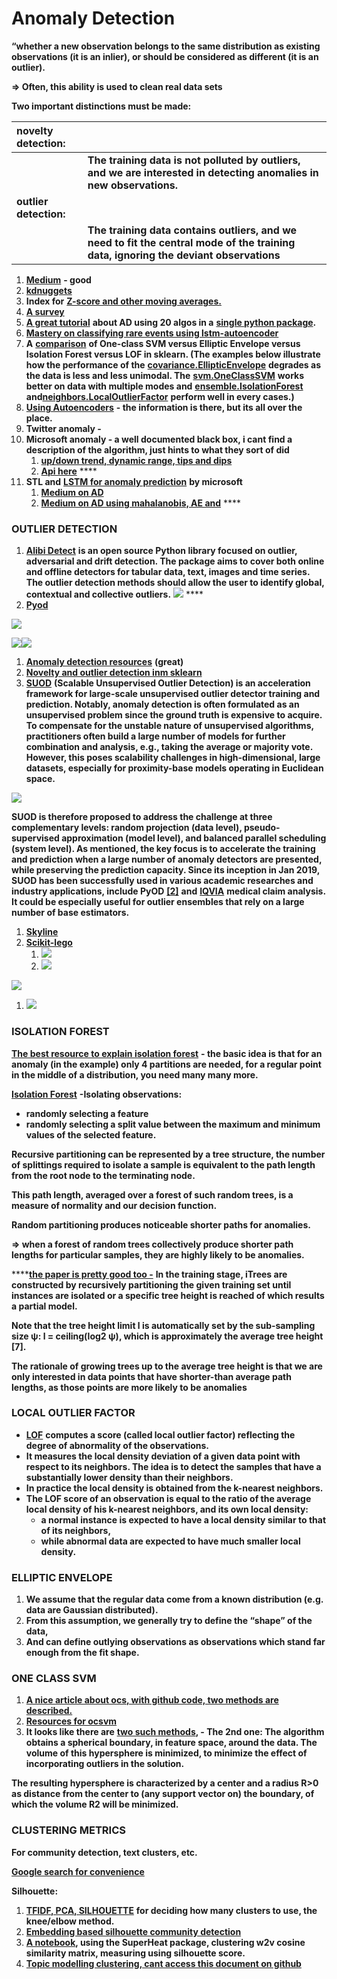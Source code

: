 # Anomaly Detection

**“whether a new observation belongs to the same distribution as existing observations \(it is an inlier\), or should be considered as different \(it is an outlier\).** 

**=&gt; Often, this ability is used to clean real data sets**

**Two important distinctions must be made:**

| **novelty detection:** |  |
| :--- | :--- |
|  | **The training data is not polluted by outliers, and we are interested in detecting anomalies in new observations.** |
| **outlier detection:** |  |
|  | **The training data contains outliers, and we need to fit the central mode of the training data, ignoring the deviant observations**  |

1. [**Medium**](https://towardsdatascience.com/anomaly-detection-for-dummies-15f148e559c1#:~:text=K%20%2D%20Nearest%20Neighbors%20%28KNN%29,algorithms%20were%20not%20very%20different.) **- good**
2. [**kdnuggets**](https://www.kdnuggets.com/2017/04/datascience-introduction-anomaly-detection.html)
3. **Index for** [**Z-score and other moving averages.** ](https://turi.com/learn/userguide/anomaly_detection/moving_zscore.html)
4. [**A survey**](https://d1wqtxts1xzle7.cloudfront.net/49916547/Mohiuddin_Survey_financial_2015.pdf?1477591055=&response-content-disposition=inline%3B+filename%3DA_survey_of_anomaly_detection_techniques.pdf&Expires=1594649751&Signature=U~N32meGWYyIIQz1zRYC4s2tCb7e5ut28GIBC3GSG4250UjhgTMQwEIB63zwPKtS5JyKew7RWVog8gytIhc3GSSfTwsRM7lqyghuDgbds-QMp3mNyVw2bYNztnoOWncHG8rhtkwUK1EbWcYeLKvqARnJoAS177C8r1GAhfKp14GgJzHpmnsoSkB6AowJ68nauf2VyA1b~w1m~UfSNoWtjbL59clAqHn7nfqw5PGBuLHSSSxCa5PX09mADy4VzuOySzYjIviRwOlgT1eQrART0KqozqVSiGKM3SeapuI3K5tSERVPPSTnpupp--WJyYCNzzvPrdjB121P2XU7fq73wQ__&Key-Pair-Id=APKAJLOHF5GGSLRBV4ZA)
5. [**A great tutorial**](https://www.analyticsvidhya.com/blog/2019/02/outlier-detection-python-pyod/?utm_source=facebook.com&utm_medium=social&fbclid=IwAR33KDnGMf5zp491WmhTsCFtinBDUp5RaVnoC4Cfxcc5rfo2yHreMo3M_M4) **about AD using 20 algos in a** [**single python package**](https://github.com/yzhao062/pyod)**.**
6. [**Mastery on classifying rare events using lstm-autoencoder**](https://machinelearningmastery.com/lstm-model-architecture-for-rare-event-time-series-forecasting/)
7. **A** [**comparison**](http://scikit-learn.org/stable/modules/outlier_detection.html#outlier-detection) **of One-class SVM versus Elliptic Envelope versus Isolation Forest versus LOF in sklearn. \(The examples below illustrate how the performance of the** [**covariance.EllipticEnvelope**](http://scikit-learn.org/stable/modules/generated/sklearn.covariance.EllipticEnvelope.html#sklearn.covariance.EllipticEnvelope) **degrades as the data is less and less unimodal. The** [**svm.OneClassSVM**](http://scikit-learn.org/stable/modules/generated/sklearn.svm.OneClassSVM.html#sklearn.svm.OneClassSVM) **works better on data with multiple modes and** [**ensemble.IsolationForest**](http://scikit-learn.org/stable/modules/generated/sklearn.ensemble.IsolationForest.html#sklearn.ensemble.IsolationForest) **and**[**neighbors.LocalOutlierFactor**](http://scikit-learn.org/stable/modules/generated/sklearn.neighbors.LocalOutlierFactor.html#sklearn.neighbors.LocalOutlierFactor) **perform well in every cases.\)**
8. [**Using Autoencoders**](https://shiring.github.io/machine_learning/2017/05/01/fraud) **- the information is there, but its all over the place.**
9. **Twitter anomaly -**
10. **Microsoft anomaly - a well documented black box, i cant find a description of the algorithm, just hints to what they sort of did**
    1. [**up/down trend, dynamic range, tips and dips**](https://blogs.technet.microsoft.com/machinelearning/2014/11/05/anomaly-detection-using-machine-learning-to-detect-abnormalities-in-time-series-data/)
    2. [**Api here**](https://docs.microsoft.com/en-us/azure/machine-learning/team-data-science-process/apps-anomaly-detection-api) ****
11. **STL and** [**LSTM for anomaly prediction**](https://github.com/omri374/moda/blob/master/moda/example/lstm/LSTM_AD.ipynb) **by microsoft**
    1. [**Medium on AD**](https://towardsdatascience.com/machine-learning-for-anomaly-detection-and-condition-monitoring-d4614e7de770)
    2. [**Medium on AD using mahalanobis, AE and**](https://towardsdatascience.com/how-to-use-machine-learning-for-anomaly-detection-and-condition-monitoring-6742f82900d7) ****

### **OUTLIER DETECTION**

1. [**Alibi Detect**](https://github.com/SeldonIO/alibi-detect) **is an open source Python library focused on outlier, adversarial and drift detection. The package aims to cover both online and offline detectors for tabular data, text, images and time series. The outlier detection methods should allow the user to identify global, contextual and collective outliers.** ![](https://lh4.googleusercontent.com/QonFzFq66lICpFO_ZMwHOOVbf414oWxdIoV1CibK2OD5jlaRTgQGrs1cgitF2vv3HE0NitUn5XILiZRs3GRIGnDtBWbJEhcppaAhlxjThvS3_dBgyfkBoM1dKlFEgUk1Vy3yeVyc)  ****
2. [**Pyod**](https://pyod.readthedocs.io/en/latest/pyod.html)

![](https://lh5.googleusercontent.com/ZKkwCMKak5EBt4hGR2NMnx_XLmc8UBkLb5-AlD83QnhpVddGHadQGajp0eutz-lo7WTK9cZdPwe6YWg4LeEgxbR5FtdxzAJ_KtE3JiXMnDfkzElJznOJQt_sqslltPkKPP3i-uv2)

![](https://lh3.googleusercontent.com/Shm9hSKFYXqN9ab4dYa92zlsTfBle5z_iTtLSobJPpjWyo53-vNtDI7DTL-h32mCX8lea-AxGXF9UxlY_9BhFn21UlduhYz74X8X92JxiMqSymRW4JgrFoaJMy6sizWbBEi7zM2N)![](https://lh6.googleusercontent.com/kmW2KZFP6OY0xth2NwTXwrMajzeXG6LY1PQpAkejy-hVmR32eauIwI2REmzahEBKRIAkooaDcwq4OXBs_I-nacg4ncZljKg9WTA2RDX3PJdM6oHUxC6O_fukyh6SEwnnvZQPsSvB)

1. [**Anomaly detection resources**](https://github.com/yzhao062/anomaly-detection-resources) **\(great\)**
2. [**Novelty and outlier detection inm sklearn**](https://scikit-learn.org/stable/modules/outlier_detection.html)
3. [**SUOD**](https://github.com/yzhao062/suod) **\(Scalable Unsupervised Outlier Detection\) is an acceleration framework for large-scale unsupervised outlier detector training and prediction. Notably, anomaly detection is often formulated as an unsupervised problem since the ground truth is expensive to acquire. To compensate for the unstable nature of unsupervised algorithms, practitioners often build a large number of models for further combination and analysis, e.g., taking the average or majority vote. However, this poses scalability challenges in high-dimensional, large datasets, especially for proximity-base models operating in Euclidean space.**

![](https://lh4.googleusercontent.com/lTrANgbDggSvC5zIKxuzzSKYYgMNJX7yN9Vni3FTWj7kKSpBuxhc2vvE2Oy_diF4uEalUovH3sVeIdmAfBtsTFKPL3vgzMfnX50_8yUVENyV1uMx6fRO4gKLjGAfhnZy38dAE6_y)

**SUOD is therefore proposed to address the challenge at three complementary levels: random projection \(data level\), pseudo-supervised approximation \(model level\), and balanced parallel scheduling \(system level\). As mentioned, the key focus is to accelerate the training and prediction when a large number of anomaly detectors are presented, while preserving the prediction capacity. Since its inception in Jan 2019, SUOD has been successfully used in various academic researches and industry applications, include PyOD** [**\[2\]**](https://github.com/yzhao062/suod#zhao2019pyod) **and** [**IQVIA**](https://www.iqvia.com/) **medical claim analysis. It could be especially useful for outlier ensembles that rely on a large number of base estimators.**  


1. [**Skyline**](https://github.com/earthgecko/skyline)
2. [**Scikit-lego**](https://scikit-lego.readthedocs.io/en/latest/outliers.html)
   1. ![](https://lh3.googleusercontent.com/unjrP1o3wqwUvv_J0WeX_9BZw8qrq9ToBVjSAHc1bWxOo3idh6CSLsVPTKSNovXve0-IOG5vaL5yqn4sg0a6OfvSM_X5t41wK-P_NFHjOzmmJyHKsv8I6se62OZtyildGKI5ZlrV)
   2. ![](https://lh5.googleusercontent.com/bafZPqSAbvczD3CE2yIPsPlTaYZ5qSAMdz4l7WqeuhQK-XjONBQDP0-tTYXjFcnMPlvljiMr1_fvMlAFCLRtATsI3mcaXjxbcjcSD97OxVzVR41qecC1BZo9DKdYag7e97g2Jirk)

![](https://lh5.googleusercontent.com/9bBkl9p2YSeKumH3C2nwIpGdQvBYqt63JHtQsfJfS2wJqRJBWcLyHpZ1yuFEHh4tFdcUAc9dm-ihYYIa_h9Doa_AZpv273V0T5kEpGRfigyNXtRmR2XQWYQAVc9VFaQ-r6LPuA1-)

1. ![](https://lh6.googleusercontent.com/FJ_1DRIuNjz3FY_9d1QGeFb4tv6E-CK97eoaNvskApfKJETYKhLoq64gMvtqbBkGZNzeA3ZtcfenuhhYc9in9ILtv8v61cYyc6XN44obZmmMl_hBylk53NNdwVEPujJDS0hLKwyN)

### 

### **ISOLATION FOREST**

[**The best resource to explain isolation forest**](http://blog.easysol.net/using-isolation-forests-anamoly-detection/) **- the basic idea is that for an anomaly \(in the example\) only 4 partitions are needed, for a regular point in the middle of a distribution, you need many many more.**  


[**Isolation Forest**](http://scikit-learn.org/stable/auto_examples/ensemble/plot_isolation_forest.html) **-Isolating observations:**

* **randomly selecting a feature** 
* **randomly selecting a split value between the maximum and minimum values of the selected feature.**

**Recursive partitioning can be represented by a tree structure, the number of splittings required to isolate a sample is equivalent to the path length from the root node to the terminating node.**  


**This path length, averaged over a forest of such random trees, is a measure of normality and our decision function.**

**Random partitioning produces noticeable shorter paths for anomalies.**  


**=&gt; when a forest of random trees collectively produce shorter path lengths for particular samples, they are highly likely to be anomalies.**  


 ****[**the paper is pretty good too -**](https://cs.nju.edu.cn/zhouzh/zhouzh.files/publication/icdm08b.pdf)  **In the training stage, iTrees are constructed by recursively partitioning the given training set until instances are isolated or a specific tree height is reached of which results a partial model.** 

**Note that the tree height limit l is automatically set by the sub-sampling size ψ: l = ceiling\(log2 ψ\), which is approximately the average tree height \[7\].** 

**The rationale of growing trees up to the average tree height is that we are only interested in data points that have shorter-than average path lengths, as those points are more likely to be anomalies**  
  


### **LOCAL OUTLIER FACTOR**

* [**LOF**](http://scikit-learn.org/stable/modules/outlier_detection.html#local-outlier-factor) **computes a score \(called local outlier factor\) reflecting the degree of abnormality of the observations.**
* **It measures the local density deviation of a given data point with respect to its neighbors. The idea is to detect the samples that have a substantially lower density than their neighbors.**
* **In practice the local density is obtained from the k-nearest neighbors.** 
* **The LOF score of an observation is equal to the ratio of the average local density of his k-nearest neighbors, and its own local density:** 
  * **a normal instance is expected to have a local density similar to that of its neighbors,** 
  * **while abnormal data are expected to have much smaller local density.**

### **ELLIPTIC ENVELOPE**

1. **We  assume that the regular data come from a known distribution \(e.g. data are Gaussian distributed\).** 
2. **From this assumption, we generally try to define the “shape” of the data,** 
3. **And can define outlying observations as observations which stand far enough from the fit shape.**

### **ONE CLASS SVM**

1. [**A nice article about ocs, with github code, two methods are described.**](http://rvlasveld.github.io/blog/2013/07/12/introduction-to-one-class-support-vector-machines/)
2. [**Resources for ocsvm**](https://www.quora.com/What-is-a-good-resource-for-understanding-One-Class-SVM-for-distribution-esitmation)
3. **It looks like there are** [**two such methods**](http://rvlasveld.github.io/blog/2013/07/12/introduction-to-one-class-support-vector-machines/)**, - The 2nd one: The algorithm obtains a spherical boundary, in feature space, around the data. The volume of this hypersphere is minimized, to minimize the effect of incorporating outliers in the solution.**

**The resulting hypersphere is characterized by a center and a radius R&gt;0 as distance from the center to \(any support vector on\) the boundary, of which the volume R2 will be minimized.**  
  


### **CLUSTERING METRICS**

**For community detection, text clusters, etc.**  


[**Google search for convenience**](https://www.google.com/search?biw=1600&bih=912&sxsrf=ALeKk00NbB52pfM6J1N42ieEddIOirBmcQ%3A1597514997743&ei=9SQ4X-_uLLLhkgWJsIbADw&q=word+embedding+silhouette+score&oq=word+embedding+silhouette+score&gs_lcp=CgZwc3ktYWIQAzoECAAQRzoECCMQJzoHCCMQsAIQJ1DVd1jqjQFgm5ABaARwAXgBgAGMAogBrQ2SAQUwLjkuMpgBAKABAaoBB2d3cy13aXrAAQE&sclient=psy-ab&ved=0ahUKEwivvdqP553rAhWysKQKHQmYAfg4ChDh1QMIDA&uact=5)

**Silhouette:**

1. [**TFIDF, PCA, SILHOUETTE**](https://towardsdatascience.com/mmmm-foodporn-a-clustering-and-classification-study-using-natural-language-processing-e2eae8ddefe1) **for deciding how many clusters to use, the knee/elbow method.**
2. [**Embedding based silhouette community detection**](https://link.springer.com/article/10.1007/s10994-020-05882-8#Sec10)
3. [**A notebook**](https://rlbarter.github.io/superheat-examples/word2vec/)**, using the SuperHeat package, clustering w2v cosine similarity matrix, measuring using silhouette score.** 
4. [**Topic modelling clustering, cant access this document on github**](https://github.com/danielwilentz/Cuisine-Classifier/blob/master/topic_modeling/clustering.ipynb)

